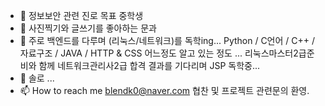 - 👋 정보보안 관련 진로 목표 중학생
- 👀 사진찍기와 글쓰기를 좋아하는 문과
- 🌱 주로 백엔드를 다루며 (리눅스/네트워크)를 독학ing...
  Python / C언어 / C++ / 자료구조 / JAVA / HTTP & CSS 어느정도 알고 있는 정도 ...
  리눅스마스터2급준비와 함께 네트워크관리사2급 합격 결과를 기다리며 JSP 독학중...
- 💞️ 솔로 ...
- 📫 How to reach me blendk0@naver.com 협찬 및 프로젝트 관련문의 환영.

<!---
Kwshi08/Kwshi08 is a ✨ special ✨ repository because its `README.md` (this file) appears on your GitHub profile.
You can click the Preview link to take a look at your changes.
--->
